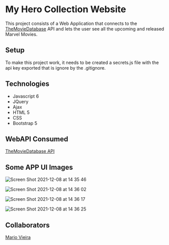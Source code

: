 # My Hero Collection Website
This project consists of a Web Application that connects to the [TheMovieDatabase](https://www.themoviedb.org/) API and lets the user see all the upcoming and released Marvel Movies. 

## Setup
To make this project work, it needs to be created a secrets.js file with the api key exported that is ignore by the .gitignore.

## Technologies
+ Javascript 6
+ JQuery
+ Ajax  
+ HTML 5
+ CSS
+ Bootstrap 5

## WebAPI Consumed
 [TheMovieDatabase API](https://developers.themoviedb.org/3/getting-started/introduction)


## Some APP UI Images
![Screen Shot 2021-12-08 at 14 35 46](https://user-images.githubusercontent.com/47696178/145247652-c05730b6-2417-46aa-a3ca-bcf38299afe9.png)

![Screen Shot 2021-12-08 at 14 36 02](https://user-images.githubusercontent.com/47696178/145247660-b20264eb-26b7-4cf7-ad7c-ffc4df595b61.png)

![Screen Shot 2021-12-08 at 14 36 17](https://user-images.githubusercontent.com/47696178/145247664-ee92b75f-1420-4fe7-80a5-248b11ff6476.png)

![Screen Shot 2021-12-08 at 14 36 25](https://user-images.githubusercontent.com/47696178/145247667-3fc041e5-efdf-4b30-83ce-67e9395b8d3a.png)



## Collaborators
[Mario Vieira](https://github.com/MarioWork)



